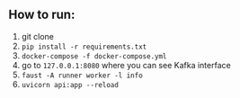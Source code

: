 ## How to run:
1. git clone 
2. `pip install -r requirements.txt`
3. `docker-compose -f docker-compose.yml`
4. go to `127.0.0.1:8080` where you can see Kafka interface
5. `faust -A runner worker -l info`
6. `uvicorn api:app --reload`
